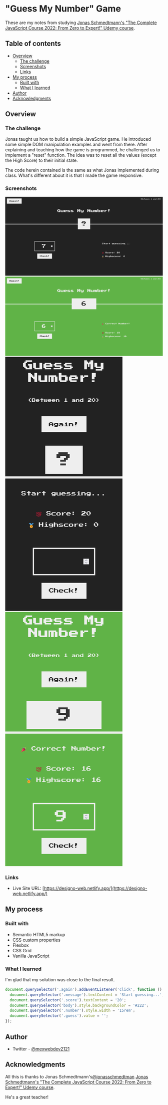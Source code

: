# "Guess My Number" Game

These are my notes from studying [Jonas Schmedtmann's "The Complete JavaScript Course 2022: From Zero to Expert!" Udemy course](https://www.udemy.com/course/the-complete-javascript-course/).

## Table of contents

- [Overview](#overview)
  - [The challenge](#the-challenge)
  - [Screenshots](#screenshots)
  - [Links](#links)
- [My process](#my-process)
  - [Built with](#built-with)
  - [What I learned](#what-i-learned)
- [Author](#author)
- [Acknowledgments](#acknowledgments)

## Overview

### The challenge

Jonas taught us how to build a simple JavaScript game. He introduced some simple DOM manipulation examples and went from there. After explaining and teaching how the game is programmed, he challenged us to implement a "reset" function. The idea was to reset all the values (except the High Score) to their initial state.

The code herein contained is the same as what Jonas implemented during class. What's different about it is that I made the game responsive.

### Screenshots

![](./screenshots/Desktop-Initial.png)
![](./screenshots/Desktop-Game-Won.png)
![](./screenshots/Mobile-Initial.png)
![](./screenshots/Mobile-Game-Won.png)

### Links

- Live Site URL: [https://designo-web.netlify.app/](https://designo-web.netlify.app/)

## My process

### Built with

- Semantic HTML5 markup
- CSS custom properties
- Flexbox
- CSS Grid
- Vanilla JavaScript

### What I learned

I'm glad that my solution was close to the final result.

```js
document.querySelector('.again').addEventListener('click', function () {
  document.querySelector('.message').textContent = 'Start guessing...';
  document.querySelector('.score').textContent = '20';
  document.querySelector('body').style.backgroundColor = '#222';
  document.querySelector('.number').style.width = '15rem';
  document.querySelector('.guess').value = '';
});
```

## Author

- Twitter - [@mexwebdev2121](https://www.twitter.com/mexwebdev2121)

## Acknowledgments

All this is thanks to Jonas Schmedtmann's[@jonasschmedtman](https://twitter.com/jonasschmedtman) [Jonas Schmedtmann's "The Complete JavaScript Course 2022: From Zero to Expert!" Udemy course](https://www.udemy.com/course/the-complete-javascript-course/).

He's a great teacher!
